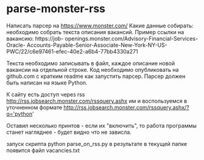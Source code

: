 # parse-monster-rss
Написать парсер на https://www.monster.com/
Какие данные собирать: необходимо собрать текста описания
вакансий.
Пример ссылки на вакансию: https://job-
openings.monster.com/Advisory-Financial-Services-Oracle-
Accounts-Payable-Senior-Associate-New-York-NY-US-
PWC/22/c6e97461-efec-40e2-a6b4-77bb4330a271

Текста необходимо записывать в файл, каждое описание новой
вакансии на отдельной строке.
Код необходимо опубликовать на github.com с кратким readme
как запустить парсер.
Парсер должен быть написан на языке Python.

К сайту есть доступ через rss
http://rss.jobsearch.monster.com/rssquery.ashx
им и воспользуемся в уточненном формате
http://rss.jobsearch.monster.com/rssquery.ashx/?q='python'

Оставил несколько принтов - если их "включить", то работа программы станет нагляднее - будет видно что не зависла.

запуск скрипта
python parse_on_rss.py
в результате в текущей папке появится файл vacancies.txt
